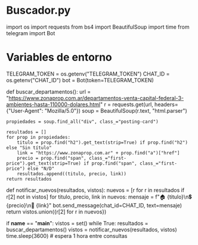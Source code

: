 # Buscador.py
import os
import requests
from bs4 import BeautifulSoup
import time
from telegram import Bot

# Variables de entorno
TELEGRAM_TOKEN = os.getenv("TELEGRAM_TOKEN")
CHAT_ID = os.getenv("CHAT_ID")
bot = Bot(token=TELEGRAM_TOKEN)

def buscar_departamentos():
    url = "https://www.zonaprop.com.ar/departamentos-venta-capital-federal-3-ambientes-hasta-110000-dolares.html"
    r = requests.get(url, headers={"User-Agent": "Mozilla/5.0"})
    soup = BeautifulSoup(r.text, "html.parser")

    propiedades = soup.find_all("div", class_="posting-card")

    resultados = []
    for prop in propiedades:
        titulo = prop.find("h2").get_text(strip=True) if prop.find("h2") else "Sin título"
        link = "https://www.zonaprop.com.ar" + prop.find("a")["href"]
        precio = prop.find("span", class_="first-price").get_text(strip=True) if prop.find("span", class_="first-price") else "N/D"
        resultados.append((titulo, precio, link))
    return resultados

def notificar_nuevos(resultados, vistos):
    nuevos = [r for r in resultados if r[2] not in vistos]
    for titulo, precio, link in nuevos:
        mensaje = f"🏠 {titulo}\n💲 {precio}\n🔗 {link}"
        bot.send_message(chat_id=CHAT_ID, text=mensaje)
    return vistos.union({r[2] for r in nuevos})

if __name__ == "__main__":
    vistos = set()
    while True:
        resultados = buscar_departamentos()
        vistos = notificar_nuevos(resultados, vistos)
        time.sleep(3600)  # espera 1 hora entre consultas
